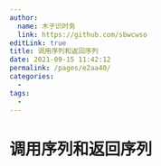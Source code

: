 ```yaml
---
author: 
  name: 木子识时务
  link: https://github.com/sbwcwso
editLink: true
title: 调用序列和返回序列
date: 2021-09-15 11:42:12
permalink: /pages/e2aa40/
categories: 
  - 
tags: 
  - 
---
```


# 调用序列和返回序列
